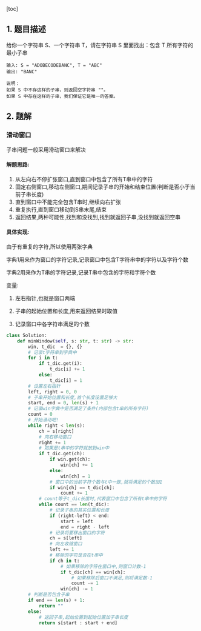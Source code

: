 [toc]

## 1. 题目描述

给你一个字符串 S、一个字符串 T，请在字符串 S 里面找出：包含 T 所有字符的最小子串

```
输入: S = "ADOBECODEBANC", T = "ABC"
输出: "BANC"

说明：
如果 S 中不存这样的子串，则返回空字符串 ""。
如果 S 中存在这样的子串，我们保证它是唯一的答案。
```

## 2. 题解

### 滑动窗口

子串问题一般采用滑动窗口来解决

#### 解题思路:

1. 从左向右不停扩张窗口,直到窗口中包含了所有T串中的字符
2. 固定右侧窗口,移动左侧窗口,期间记录子串的开始和结束位置(判断是否小于当前子串长度)
3. 直到窗口中不能完全包含T串时,继续向右扩张
4. 重复执行,直到窗口移动到S串末尾,结束
5. 返回结果,两种可能性,找到和没找到,找到就返回子串,没找到就返回空串



#### 具体实现:

由于有重复的字符,所以使用两张字典

字典1用来作为窗口的字符记录,记录窗口中包含T字符串中的字符以及字符个数

字典2用来作为T串的字符记录,记录T串中包含的字符和字符个数

变量: 

1. 左右指针,也就是窗口两端

2. 子串的起始位置和长度,用来返回结果时取值
3. 记录窗口中各字符串满足的个数

```python
class Solution:
    def minWindow(self, s: str, t: str) -> str:
        win, t_dic  = {}, {}
        # 记录t字符串到字典中
        for i in t:
            if t_dic.get(i):
                t_dic[i] += 1
            else:
                t_dic[i] = 1
        # 设置左右指针
        left, right = 0, 0
        # 子串开始位置和长度,首个长度设置足够大
        start, end = 0, len(s) + 1
        # 记录win字典中是否满足了条件(内部包含t串的所有字符)
        count = 0
        # 开始滑动吧!
        while right < len(s):
            ch = s[right]
            # 向右移动窗口
            right += 1
            # 如果是t串中的字符就放到win中
            if t_dic.get(ch):
                if win.get(ch):
                    win[ch] += 1
                else:
                    win[ch] = 1
                # 窗口中的当前字符个数与t中一致,就将满足的个数加1
                if win[ch] == t_dic[ch]:
                    count += 1
            # count等于t_dic长度时,代表窗口中包含了所有t串中的字符
            while count == len(t_dic):
                # 记录子串的其实位置和长度
                if (right-left) < end:
                    start = left
                    end = right - left
                # 记录将要移出窗口的字符   
                ch = s[left]
                # 向左收缩窗口
                left += 1
                # 移除的字符是否在t串中
                if ch in t:
                    # 如果移除的字符在窗口中,则窗口计数-1
                    if t_dic[ch] == win[ch]:
                        # 如果移除后窗口不满足,则将满足数-1
                        count -= 1
                    win[ch] -= 1
        # 判断是否包含子串
        if end == len(s) + 1:
            return ""
        else:
            # 返回子串,起始位置到起始位置加子串长度
            return s[start : start + end]
```

